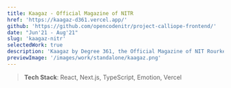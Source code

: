 ```yaml
---
title: Kaagaz - Official Magazine of NITR
href: 'https://kaagaz-d361.vercel.app/'
github: 'https://github.com/opencodenitr/project-calliope-frontend/'
date: "Jun'21 - Aug'21"
slug: 'kaagaz-nitr'
selectedWork: true
description: 'Kaagaz by Degree 361, the Official Magazine of NIT Rourkela'
previewImage: '/images/work/standalone/kaagaz.png'
---
```


> **Tech Stack**: React, Next.js, TypeScript, Emotion, Vercel
